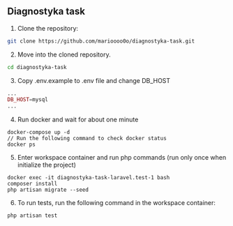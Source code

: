 ## Diagnostyka task

1. Clone the repository:

```bash
git clone https://github.com/marioooo0o/diagnostyka-task.git
```

2. Move into the cloned repository.

```bash
cd diagnostyka-task
```

3. Copy .env.example to .env file and change DB_HOST

```php
...
DB_HOST=mysql
...
```

4. Run docker and wait for about one minute

```
docker-compose up -d
// Run the following command to check docker status
docker ps
```

5. Enter workspace container and run php commands (run only once when initialize the project)

```
docker exec -it diagnostyka-task-laravel.test-1 bash
composer install
php artisan migrate --seed
```

6. To run tests, run the following command in the workspace container:

```bash
php artisan test
```
